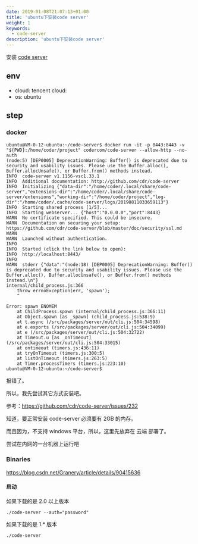 ```yaml
---
date: 2019-01-08T21:07:13+01:00
title: 'ubuntu下安装code server'
weight: 1
keywords:
  - code-server
description: 'ubuntu下安装code server'
---
```


安装 [code server](https://github.com/cdr/code-server)

## env

- cloud: tencent cloud:
- os: ubuntu

## step

### docker

```
ubuntu@VM-0-12-ubuntu:~/code-server$ docker run -it -p 8443:8443 -v "${PWD}:/home/coder/project" codercom/code-server --allow-http --no-auth
(node:5) [DEP0005] DeprecationWarning: Buffer() is deprecated due to security and usability issues. Please use the Buffer.alloc(), Buffer.allocUnsafe(), or Buffer.from() methods instead.
INFO  code-server v1.1156-vsc1.33.1
INFO  Additional documentation: http://github.com/cdr/code-server
INFO  Initializing {"data-dir":"/home/coder/.local/share/code-server","extensions-dir":"/home/coder/.local/share/code-server/extensions","working-dir":"/home/coder/project","log-dir":"/home/coder/.cache/code-server/logs/20190811033659113"}
INFO  Starting shared process [1/5]...
INFO  Starting webserver... {"host":"0.0.0.0","port":8443}
WARN  No certificate specified. This could be insecure.
WARN  Documentation on securing your setup: https://github.com/cdr/code-server/blob/master/doc/security/ssl.md
WARN
WARN  Launched without authentication.
INFO
INFO  Started (click the link below to open):
INFO  http://localhost:8443/
INFO
WARN  stderr {"data":"(node:18) [DEP0005] DeprecationWarning: Buffer() is deprecated due to security and usability issues. Please use the Buffer.alloc(), Buffer.allocUnsafe(), or Buffer.from() methods instead.\n"}
internal/child_process.js:366
    throw errnoException(err, 'spawn');
    ^

Error: spawn ENOMEM
    at ChildProcess.spawn (internal/child_process.js:366:11)
    at Object.spawn [as _spawn] (child_process.js:538:9)
    at t.async (/src/packages/server/out/cli.js:504:34598)
    at e.exports (/src/packages/server/out/cli.js:504:34099)
    at e (/src/packages/server/out/cli.js:504:32722)
    at Timeout.u [as _onTimeout] (/src/packages/server/out/cli.js:504:33015)
    at ontimeout (timers.js:436:11)
    at tryOnTimeout (timers.js:300:5)
    at listOnTimeout (timers.js:263:5)
    at Timer.processTimers (timers.js:223:10)
ubuntu@VM-0-12-ubuntu:~/code-server$
```

报错了。

所以，我先尝试其它方式安装吧。

参考：https://github.com/cdr/code-server/issues/232

知道，要正常安装 code-server 必须要有 2GB 的内存。

而且因为，不支持 windows 平台，所以，这里先放弃在 云端 部署了。

尝试在内网的一台机器上运行吧

### Binaries

https://blog.csdn.net/Granery/article/details/90415636

#### 启动

如果下载的是 2.0 以上版本

```
./code-server --auth="password"
```

如果下载的是 1.\* 版本

```
./code-server
```
